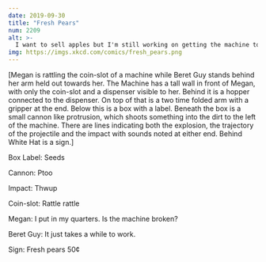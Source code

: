 ```yaml
---
date: 2019-09-30
title: "Fresh Pears"
num: 2209
alt: >-
  I want to sell apples but I'm still working on getting the machine to do the cutting and grafting.
img: https://imgs.xkcd.com/comics/fresh_pears.png
---
```

[Megan is rattling the coin-slot of a machine while Beret Guy stands behind her arm held out towards her. The Machine has a tall wall in front of Megan, with only the coin-slot and a dispenser visible to her. Behind it is a hopper connected to the dispenser. On top of that is a two time folded arm with a gripper at the end. Below this is a box with a label. Beneath the box is a small cannon like protrusion, which shoots something into the dirt to the left of the machine. There are lines indicating both the explosion, the trajectory of the projectile and the impact with sounds noted at either end. Behind White Hat is a sign.]

Box Label: Seeds

Cannon: Ptoo

Impact: Thwup

Coin-slot: Rattle rattle

Megan: I put in my quarters. Is the machine broken?

Beret Guy: It just takes a while to work.

Sign: Fresh pears 50¢